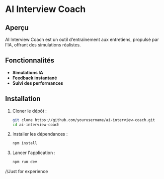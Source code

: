 # AI Interview Coach

## Aperçu
AI Interview Coach est un outil d'entraînement aux entretiens, propulsé par l'IA, offrant des simulations réalistes.

## Fonctionnalités
- **Simulations IA**
- **Feedback instantané**
- **Suivi des performances**


## Installation
1. Cloner le dépôt :
   ```sh
   git clone https://github.com/yourusername/ai-interview-coach.git
   cd ai-interview-coach
   ```
2. Installer les dépendances :
   ```sh
   npm install
   ```
3. Lancer l'application :
   ```sh
   npm run dev
   ```


//Just for experience

